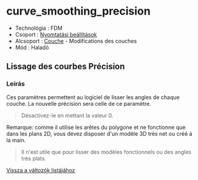 # curve\_smoothing\_precision

* Technológia : FDM
* Csoport : [Nyomtatási beállítások](../../konfig/print_settings.md)
* Alcsoport : [Couche](../../beallitasok/print_settings.md#couche) - Modifications des couches
* Mód : Haladó

## Lissage des courbes Précision

### Leírás

Ces paramètres permettent au logiciel de lisser les angles de chaque couche. La nouvelle précision sera celle de ce paramètre.

> Désactivez-le en mettant la valeur 0.

Remarque: comme il utilise les arêtes du polygone et ne fonctionne que dans les plans 2D, vous devez disposer d'un modèle 3D très net ou créé à la main.

> Il n'est utile que pour lisser des modèles fonctionnels ou des angles très plats.

[Vissza a változók listájához](/)

